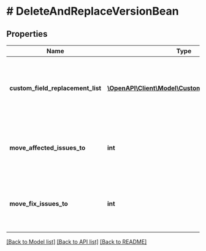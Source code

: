 # # DeleteAndReplaceVersionBean

## Properties

Name | Type | Description | Notes
------------ | ------------- | ------------- | -------------
**custom_field_replacement_list** | [**\OpenAPI\Client\Model\CustomFieldReplacement[]**](CustomFieldReplacement.md) | An array of custom field IDs (&#x60;customFieldId&#x60;) and version IDs (&#x60;moveTo&#x60;) to update when the fields contain the deleted version. | [optional]
**move_affected_issues_to** | **int** | The ID of the version to update &#x60;affectedVersion&#x60; to when the field contains the deleted version. | [optional]
**move_fix_issues_to** | **int** | The ID of the version to update &#x60;fixVersion&#x60; to when the field contains the deleted version. | [optional]

[[Back to Model list]](../../README.md#models) [[Back to API list]](../../README.md#endpoints) [[Back to README]](../../README.md)
